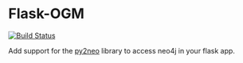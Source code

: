 # Flask-OGM

[![Build Status](https://travis-ci.org/DomWeldon/flask-ogm.svg?branch=master)](https://travis-ci.org/DomWeldon/flask-ogm)

Add support for the [py2neo](http://py2neo.org/v3/http://py2neo.org/v3/) library to access neo4j in your flask app.
